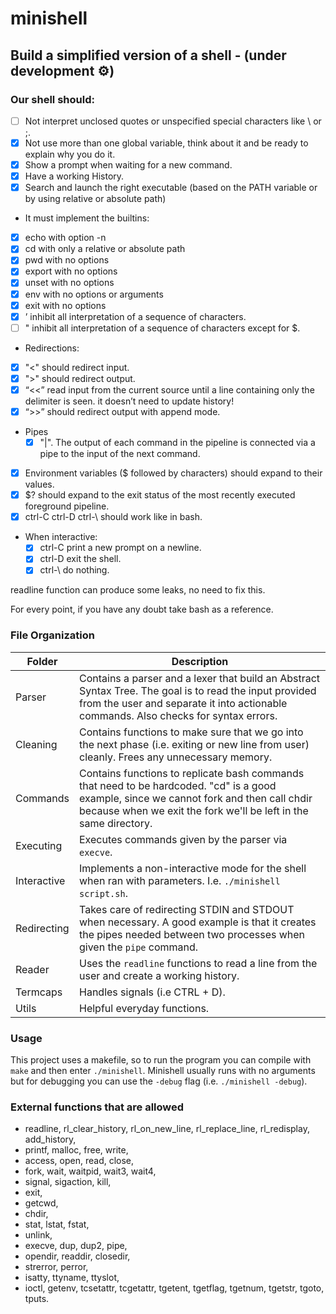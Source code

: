 # minishell
## Build a simplified version of a shell - (under development :gear:)
### Our shell should:
- [ ] Not interpret unclosed quotes or unspecified special characters like \ or ;.
- [x] Not use more than one global variable, think about it and be ready to explain why
you do it.
- [x] Show a prompt when waiting for a new command.
- [x] Have a working History.
- [x] Search and launch the right executable (based on the PATH variable or by using
relative or absolute path)
- It must implement the builtins:
 - [x]   echo with option -n
 - [x]   cd with only a relative or absolute path
 - [x]   pwd with no options
 - [x]   export with no options
 - [x]   unset with no options
 - [x]   env with no options or arguments
 - [x]   exit with no options
 - [x]   ’ inhibit all interpretation of a sequence of characters.
 - [ ]   " inhibit all interpretation of a sequence of characters except for $.
- Redirections:
 - [x]   "<" should redirect input.
 - [x]   ">" should redirect output.
 - [x]   “<<” read input from the current source until a line containing only the delimiter is seen. it doesn’t need to update history!
 - [x]   “>>” should redirect output with append mode.
 - Pipes 
   - [x]  "|". The output of each command in the pipeline is connected via a pipe to the
	  input of the next command.
 - [x]   Environment variables ($ followed by characters) should expand to their values.
 - [x]   $? should expand to the exit status of the most recently executed foreground
	  pipeline.
 - [x]   ctrl-C ctrl-D ctrl-\ should work like in bash.
- When interactive:
  - [x]   ctrl-C print a new prompt on a newline.
  - [x]   ctrl-D exit the shell.
  - [x]   ctrl-\ do nothing.
 
readline function can produce some leaks, no need to fix this.

For every point, if you have any doubt take bash as a reference.

### File Organization
| Folder      | Description |
| ----------- | ----------- |
| Parser     | Contains a parser and a lexer that build an Abstract Syntax Tree. The goal is to read the input provided from the user and separate it into actionable commands. Also checks for syntax errors.      |
| Cleaning   | Contains functions to make sure that we go into the next phase (i.e. exiting or new line from user) cleanly. Frees any unnecessary memory. |
| Commands   | Contains functions to replicate bash commands that need to be hardcoded. "cd" is a good example, since we cannot fork and then call chdir because when we exit the fork we'll be left in the same directory. |
| Executing   | Executes commands given by the parser via ```execve```. |
| Interactive   | Implements a non-interactive mode for the shell when ran with parameters. I.e. ```./minishell script.sh```.  |
| Redirecting | Takes care of redirecting STDIN and STDOUT when necessary. A good example is that it creates the pipes needed between two processes when given the ```pipe``` command. |
| Reader | Uses the ```readline``` functions to read a line from the user and create a working history. |
| Termcaps | Handles signals (i.e CTRL + D). |
| Utils | Helpful everyday functions. |

### Usage
This project uses a makefile, so to run the program you can compile with ```make``` and then enter ```./minishell```. Minishell usually runs with no arguments but for debugging you can use the ```-debug``` flag (i.e. ```./minishell -debug```).

### External functions that are allowed
- readline, rl_clear_history, rl_on_new_line, rl_replace_line, rl_redisplay, add_history,
- printf, malloc, free, write,
- access, open, read, close,
- fork, wait, waitpid, wait3, wait4,
- signal, sigaction, kill,
- exit,
- getcwd,
- chdir,
- stat, lstat, fstat,
- unlink,
- execve, dup, dup2, pipe,
- opendir, readdir, closedir,
- strerror, perror,
- isatty, ttyname, ttyslot,
- ioctl, getenv, tcsetattr, tcgetattr, tgetent, tgetflag, tgetnum, tgetstr, tgoto, tputs.
